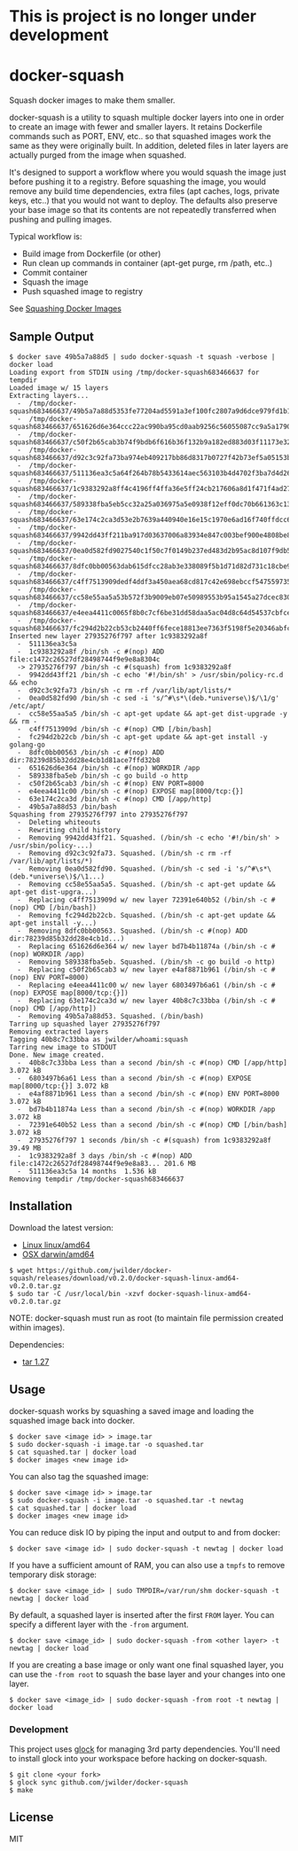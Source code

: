 # This is project is no longer under development

docker-squash
=============

Squash docker images to make them smaller.

docker-squash is a utility to squash multiple docker layers into one in order to create an image
with fewer and smaller layers.  It retains Dockerfile commands such as PORT,
ENV, etc.. so that squashed images work the same as they were originally built.  In addition, deleted
files in later layers are actually purged from the image when squashed.

It's designed to support a workflow where you would squash the image just before pushing it
to a registry.  Before squashing the image, you would remove any build time dependencies, extra
files (apt caches, logs, private keys, etc..) that you would not want to deploy.  The defaults also
preserve your base image so that its contents are not repeatedly transferred when pushing and pulling
images.

Typical workflow is:

* Build image from Dockerfile (or other)
* Run clean up commands in container (apt-get purge, rm /path, etc..)
* Commit container
* Squash the image
* Push squashed image to registry

See [Squashing Docker Images](http://jasonwilder.com/blog/2014/08/19/squashing-docker-images/)

## Sample Output

```
$ docker save 49b5a7a88d5 | sudo docker-squash -t squash -verbose | docker load
Loading export from STDIN using /tmp/docker-squash683466637 for tempdir
Loaded image w/ 15 layers
Extracting layers...
  -  /tmp/docker-squash683466637/49b5a7a88d5353fe77204ad5591a3ef100fc2807a9d6dce979fd1b17a73a68d6/layer.tar
  -  /tmp/docker-squash683466637/651626d6e364ccc22ac990ba95cd0aab9256c56055087cc9a5a1790cea5250b9/layer.tar
  -  /tmp/docker-squash683466637/c50f2b65cab3b74f9bdb6f616b36f132b9a182ed883d03f11173e32fa39ab599/layer.tar
  -  /tmp/docker-squash683466637/d92c3c92fa73ba974eb409217bb86d8317b0727f42b73ef5a05153b729aaf96b/layer.tar
  -  /tmp/docker-squash683466637/511136ea3c5a64f264b78b5433614aec563103b4d4702f3ba7d4d2698e22c158/layer.tar
  -  /tmp/docker-squash683466637/1c9383292a8ff4c4196ff4ffa36e5ff24cb217606a8d1f471f4ad27c4690e290/layer.tar
  -  /tmp/docker-squash683466637/589338fba5eb5cc32a25a036975a5e0938f12eff0dc70b661363c13ef1a192a5/layer.tar
  -  /tmp/docker-squash683466637/63e174c2ca3d53e2b7639a440940e16e15c1970e6ad16f740ffdcc60e59e0324/layer.tar
  -  /tmp/docker-squash683466637/9942dd43ff211ba917d03637006a83934e847c003bef900e4808be8021dca7bd/layer.tar
  -  /tmp/docker-squash683466637/0ea0d582fd9027540c1f50c7f0149b237ed483d2b95ac8d107f9db5a912b4240/layer.tar
  -  /tmp/docker-squash683466637/8dfc0bb00563dab615dfcc28ab3e338089f5b1d71d82d731c18cbe9f7667435f/layer.tar
  -  /tmp/docker-squash683466637/c4ff7513909dedf4ddf3a450aea68cd817c42e698ebccf54755973576525c416/layer.tar
  -  /tmp/docker-squash683466637/cc58e55aa5a53b572f3b9009eb07e50989553b95a1545a27dcec830939892dba/layer.tar
  -  /tmp/docker-squash683466637/e4eea4411c0065f8b0c7cf6be31dd58daa5ac04d8c64d54537cbfce2eb8e3413/layer.tar
  -  /tmp/docker-squash683466637/fc294d2b22cb53cb2440ff6fece18813ee7363f5198f5e20346abfcf7cce54fe/layer.tar
Inserted new layer 27935276f797 after 1c9383292a8f
  -  511136ea3c5a
  -  1c9383292a8f /bin/sh -c #(nop) ADD file:c1472c26527df28498744f9e9e8a8304c
  -> 27935276f797 /bin/sh -c #(squash) from 1c9383292a8f
  -  9942dd43ff21 /bin/sh -c echo '#!/bin/sh' > /usr/sbin/policy-rc.d  && echo
  -  d92c3c92fa73 /bin/sh -c rm -rf /var/lib/apt/lists/*
  -  0ea0d582fd90 /bin/sh -c sed -i 's/^#\s*\(deb.*universe\)$/\1/g' /etc/apt/
  -  cc58e55aa5a5 /bin/sh -c apt-get update && apt-get dist-upgrade -y && rm -
  -  c4ff7513909d /bin/sh -c #(nop) CMD [/bin/bash]
  -  fc294d2b22cb /bin/sh -c apt-get update && apt-get install -y golang-go
  -  8dfc0bb00563 /bin/sh -c #(nop) ADD dir:78239d85b32dd28e4cb1d81ace7ffd32b8
  -  651626d6e364 /bin/sh -c #(nop) WORKDIR /app
  -  589338fba5eb /bin/sh -c go build -o http
  -  c50f2b65cab3 /bin/sh -c #(nop) ENV PORT=8000
  -  e4eea4411c00 /bin/sh -c #(nop) EXPOSE map[8000/tcp:{}]
  -  63e174c2ca3d /bin/sh -c #(nop) CMD [/app/http]
  -  49b5a7a88d53 /bin/bash
Squashing from 27935276f797 into 27935276f797
  -  Deleting whiteouts
  -  Rewriting child history
  -  Removing 9942dd43ff21. Squashed. (/bin/sh -c echo '#!/bin/sh' > /usr/sbin/policy-...)
  -  Removing d92c3c92fa73. Squashed. (/bin/sh -c rm -rf /var/lib/apt/lists/*)
  -  Removing 0ea0d582fd90. Squashed. (/bin/sh -c sed -i 's/^#\s*\(deb.*universe\)$/\1...)
  -  Removing cc58e55aa5a5. Squashed. (/bin/sh -c apt-get update && apt-get dist-upgra...)
  -  Replacing c4ff7513909d w/ new layer 72391e640b52 (/bin/sh -c #(nop) CMD [/bin/bash])
  -  Removing fc294d2b22cb. Squashed. (/bin/sh -c apt-get update && apt-get install -y...)
  -  Removing 8dfc0bb00563. Squashed. (/bin/sh -c #(nop) ADD dir:78239d85b32dd28e4cb1d...)
  -  Replacing 651626d6e364 w/ new layer bd7b4b11874a (/bin/sh -c #(nop) WORKDIR /app)
  -  Removing 589338fba5eb. Squashed. (/bin/sh -c go build -o http)
  -  Replacing c50f2b65cab3 w/ new layer e4af8871b961 (/bin/sh -c #(nop) ENV PORT=8000)
  -  Replacing e4eea4411c00 w/ new layer 6803497b6a61 (/bin/sh -c #(nop) EXPOSE map[8000/tcp:{}])
  -  Replacing 63e174c2ca3d w/ new layer 40b8c7c33bba (/bin/sh -c #(nop) CMD [/app/http])
  -  Removing 49b5a7a88d53. Squashed. (/bin/bash)
Tarring up squashed layer 27935276f797
Removing extracted layers
Tagging 40b8c7c33bba as jwilder/whoami:squash
Tarring new image to STDOUT
Done. New image created.
  -  40b8c7c33bba Less than a second /bin/sh -c #(nop) CMD [/app/http] 3.072 kB
  -  6803497b6a61 Less than a second /bin/sh -c #(nop) EXPOSE map[8000/tcp:{}] 3.072 kB
  -  e4af8871b961 Less than a second /bin/sh -c #(nop) ENV PORT=8000 3.072 kB
  -  bd7b4b11874a Less than a second /bin/sh -c #(nop) WORKDIR /app 3.072 kB
  -  72391e640b52 Less than a second /bin/sh -c #(nop) CMD [/bin/bash] 3.072 kB
  -  27935276f797 1 seconds /bin/sh -c #(squash) from 1c9383292a8f 39.49 MB
  -  1c9383292a8f 3 days /bin/sh -c #(nop) ADD file:c1472c26527df28498744f9e9e8a83... 201.6 MB
  -  511136ea3c5a 14 months  1.536 kB
Removing tempdir /tmp/docker-squash683466637
```

## Installation

Download the latest version:

* [Linux linux/amd64](https://github.com/jwilder/docker-squash/releases/download/v0.2.0/docker-squash-linux-amd64-v0.2.0.tar.gz)
* [OSX darwin/amd64](https://github.com/jwilder/docker-squash/releases/download/v0.2.0/docker-squash-darwin-amd64-v0.2.0.tar.gz)

```
$ wget https://github.com/jwilder/docker-squash/releases/download/v0.2.0/docker-squash-linux-amd64-v0.2.0.tar.gz
$ sudo tar -C /usr/local/bin -xzvf docker-squash-linux-amd64-v0.2.0.tar.gz
```
NOTE: docker-squash must run as root (to maintain file permission created within images).

Dependencies:

* [tar 1.27](http://www.gnu.org/software/tar/)

## Usage

docker-squash works by squashing a saved image and loading the squashed image back into docker.

```
$ docker save <image id> > image.tar
$ sudo docker-squash -i image.tar -o squashed.tar
$ cat squashed.tar | docker load
$ docker images <new image id>
```

You can also tag the squashed image:

```
$ docker save <image id> > image.tar
$ sudo docker-squash -i image.tar -o squashed.tar -t newtag
$ cat squashed.tar | docker load
$ docker images <new image id>
```

You can reduce disk IO by piping the input and output to and from docker:

```
$ docker save <image id> | sudo docker-squash -t newtag | docker load
```

If you have a sufficient amount of RAM, you can also use a `tmpfs` to remove temporary
disk storage:

```
$ docker save <image_id> | sudo TMPDIR=/var/run/shm docker-squash -t newtag | docker load
```

By default, a squashed layer is inserted after the first `FROM` layer.  You can specify a different
layer with the `-from` argument.
```
$ docker save <image_id> | sudo docker-squash -from <other layer> -t newtag | docker load
```
If you are creating a base image or only want one final squashed layer, you can use the
`-from root` to squash the base layer and your changes into one layer.

```
$ docker save <image_id> | sudo docker-squash -from root -t newtag | docker load
```

### Development

This project uses [glock](https://github.com/robfig/glock) for managing 3rd party dependencies.
You'll need to install glock into your workspace before hacking on docker-squash.

```
$ git clone <your fork>
$ glock sync github.com/jwilder/docker-squash
$ make
```

## License

MIT
